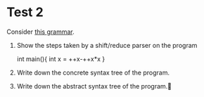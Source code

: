 # Test 2

Consider [this grammar]().

1. Show the steps taken by a shift/reduce parser on the program

    int main(){
		int x = ++x-++x*x
	} 


2. Write down the concrete syntax tree of the program.

3. Write down the abstract syntax tree of the program.
